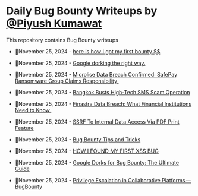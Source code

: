 # Daily Bug Bounty Writeups by [@Piyush Kumawat](https://twitter.com/piyush_supiy) 
This repository contains Bug Bounty writeups

<!-- BLOG-POST-LIST:START -->
 - 💯November 25, 2024 - [here is how I got my first bounty $$](https://medium.com/@mohanad9837/here-is-how-i-got-my-first-bounty-78c18da7feeb?source=rss------bug_bounty-5) 

 - 💯November 25, 2024 - [Google dorking the right way.](https://osintteam.blog/google-dorking-the-right-way-27b0eeb31212?source=rss------bug_bounty-5) 

 - 💯November 25, 2024 - [Microlise Data Breach Confirmed: SafePay Ransomware Group Claims Responsibility ️](https://medium.com/@wiretor/microlise-data-breach-confirmed-safepay-ransomware-group-claims-responsibility-%EF%B8%8F-035e36e25afc?source=rss------bug_bounty-5) 

 - 💯November 25, 2024 - [Bangkok Busts High-Tech SMS Scam Operation](https://medium.com/@wiretor/bangkok-busts-high-tech-sms-scam-operation-e13909a2625f?source=rss------bug_bounty-5) 

 - 💯November 25, 2024 - [Finastra Data Breach: What Financial Institutions Need to Know ️](https://medium.com/@wiretor/finastra-data-breach-what-financial-institutions-need-to-know-%EF%B8%8F-df9e960c90c7?source=rss------bug_bounty-5) 

 - 💯November 25, 2024 - [SSRF To Internal Data Access Via PDF Print Feature](https://bishal0x01.medium.com/ssrf-to-internal-data-access-via-pdf-print-feature-b8e6a912844a?source=rss------bug_bounty-5) 

 - 💯November 25, 2024 - [Bug Bounty Tips and Tricks](https://bevijaygupta.medium.com/bug-bounty-tips-and-tricks-7b25317c8e7e?source=rss------bug_bounty-5) 

 - 💯November 25, 2024 - [HOW I FOUND MY FIRST XSS BUG](https://medium.com/@Zeroo_sec/how-i-found-my-first-xss-bug-553225548d29?source=rss------bug_bounty-5) 

 - 💯November 25, 2024 - [Google Dorks for Bug Bounty: The Ultimate Guide](https://systemweakness.com/google-dorks-for-bug-bounty-the-ultimate-guide-e7611b533aee?source=rss------bug_bounty-5) 

 - 💯November 25, 2024 - [Privilege Escalation in Collaborative Platforms — BugBounty](https://medium.com/@Zero-Ray/privilege-escalation-in-collaborative-platforms-bugbounty-e1e240384b43?source=rss------bug_bounty-5) 
<!-- BLOG-POST-LIST:END -->
